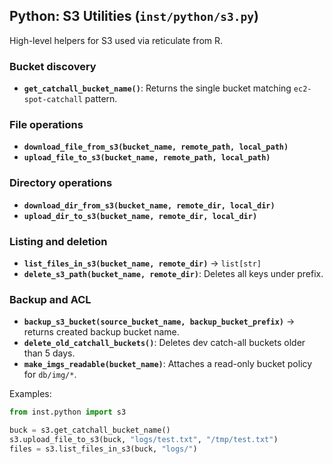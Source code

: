 ## Python: S3 Utilities (`inst/python/s3.py`)

High-level helpers for S3 used via reticulate from R.

### Bucket discovery

- **`get_catchall_bucket_name()`**: Returns the single bucket matching `ec2-spot-catchall` pattern.

### File operations

- **`download_file_from_s3(bucket_name, remote_path, local_path)`**
- **`upload_file_to_s3(bucket_name, remote_path, local_path)`**

### Directory operations

- **`download_dir_from_s3(bucket_name, remote_dir, local_dir)`**
- **`upload_dir_to_s3(bucket_name, remote_dir, local_dir)`**

### Listing and deletion

- **`list_files_in_s3(bucket_name, remote_dir)`** → `list[str]`
- **`delete_s3_path(bucket_name, remote_dir)`**: Deletes all keys under prefix.

### Backup and ACL

- **`backup_s3_bucket(source_bucket_name, backup_bucket_prefix)`** → returns created backup bucket name.
- **`delete_old_catchall_buckets()`**: Deletes dev catch-all buckets older than 5 days.
- **`make_imgs_readable(bucket_name)`**: Attaches a read-only bucket policy for `db/img/*`.

Examples:

```python
from inst.python import s3

buck = s3.get_catchall_bucket_name()
s3.upload_file_to_s3(buck, "logs/test.txt", "/tmp/test.txt")
files = s3.list_files_in_s3(buck, "logs/")
```


